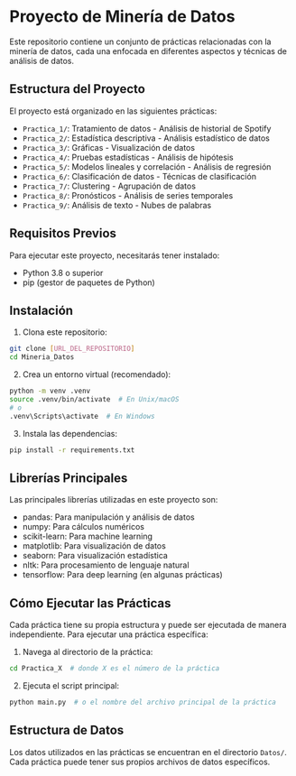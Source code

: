 # Proyecto de Minería de Datos

Este repositorio contiene un conjunto de prácticas relacionadas con la minería de datos, cada una enfocada en diferentes aspectos y técnicas de análisis de datos.

## Estructura del Proyecto

El proyecto está organizado en las siguientes prácticas:

- `Practica_1/`: Tratamiento de datos - Análisis de historial de Spotify
- `Practica_2/`: Estadística descriptiva - Análisis estadístico de datos
- `Practica_3/`: Gráficas - Visualización de datos
- `Practica_4/`: Pruebas estadísticas - Análisis de hipótesis
- `Practica_5/`: Modelos lineales y correlación - Análisis de regresión
- `Practica_6/`: Clasificación de datos - Técnicas de clasificación
- `Practica_7/`: Clustering - Agrupación de datos
- `Practica_8/`: Pronósticos - Análisis de series temporales
- `Practica_9/`: Análisis de texto - Nubes de palabras

## Requisitos Previos

Para ejecutar este proyecto, necesitarás tener instalado:

- Python 3.8 o superior
- pip (gestor de paquetes de Python)

## Instalación

1. Clona este repositorio:
```bash
git clone [URL_DEL_REPOSITORIO]
cd Mineria_Datos
```

2. Crea un entorno virtual (recomendado):
```bash
python -m venv .venv
source .venv/bin/activate  # En Unix/macOS
# o
.venv\Scripts\activate  # En Windows
```

3. Instala las dependencias:
```bash
pip install -r requirements.txt
```

## Librerías Principales

Las principales librerías utilizadas en este proyecto son:

- pandas: Para manipulación y análisis de datos
- numpy: Para cálculos numéricos
- scikit-learn: Para machine learning
- matplotlib: Para visualización de datos
- seaborn: Para visualización estadística
- nltk: Para procesamiento de lenguaje natural
- tensorflow: Para deep learning (en algunas prácticas)

## Cómo Ejecutar las Prácticas

Cada práctica tiene su propia estructura y puede ser ejecutada de manera independiente. Para ejecutar una práctica específica:

1. Navega al directorio de la práctica:
```bash
cd Practica_X  # donde X es el número de la práctica
```

2. Ejecuta el script principal:
```bash
python main.py  # o el nombre del archivo principal de la práctica
```

## Estructura de Datos

Los datos utilizados en las prácticas se encuentran en el directorio `Datos/`. Cada práctica puede tener sus propios archivos de datos específicos.

